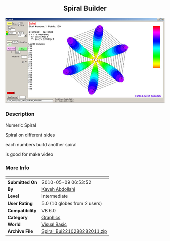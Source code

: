 ﻿<div align="center">

## Spiral Builder

<img src="PIC20118281435543361.jpg">
</div>

### Description

Numeric Spiral

Spiral on different sides

each numbers build another spiral

is good for make video
 
### More Info
 


<span>             |<span>
---                |---
**Submitted On**   |2010-05-09 06:53:52
**By**             |[Kaveh Abdollahi](https://github.com/Planet-Source-Code/PSCIndex/blob/master/ByAuthor/kaveh-abdollahi.md)
**Level**          |Intermediate
**User Rating**    |5.0 (10 globes from 2 users)
**Compatibility**  |VB 6\.0
**Category**       |[Graphics](https://github.com/Planet-Source-Code/PSCIndex/blob/master/ByCategory/graphics__1-46.md)
**World**          |[Visual Basic](https://github.com/Planet-Source-Code/PSCIndex/blob/master/ByWorld/visual-basic.md)
**Archive File**   |[Spiral\_Bui2210288282011\.zip](https://github.com/Planet-Source-Code/kaveh-abdollahi-spiral-builder__1-74063/archive/master.zip)








